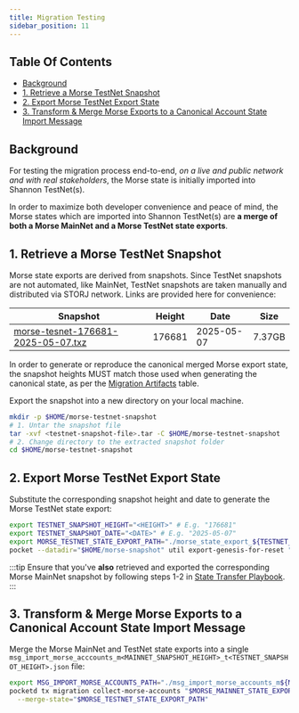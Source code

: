 ```yaml
---
title: Migration Testing
sidebar_position: 11
---
```


## Table Of Contents

- [Background](#background)
- [1. Retrieve a Morse TestNet Snapshot](#1-retrieve-a-morse-testnet-snapshot)
- [2. Export Morse TestNet Export State](#2-export-morse-testnet-export-state)
- [3. Transform & Merge Morse Exports to a Canonical Account State Import Message](#3-transform--merge-morse-exports-to-a-canonical-account-state-import-message)

## Background

For testing the migration process end-to-end, _on a live and public network and with real stakeholders_, the Morse state
is initially imported into Shannon TestNet(s).

In order to maximize both developer convenience and peace of mind, the Morse states which are imported into Shannon
TestNet(s) are **a merge of both a Morse MainNet and a Morse TestNet state exports**.

## 1. Retrieve a Morse TestNet Snapshot

Morse state exports are derived from snapshots. Since TestNet snapshots are not automated, like MainNet, TestNet snapshots are taken manually and distributed via STORJ network.
Links are provided here for convenience:

| Snapshot                                                                                                                                                      | Height | Date       | Size   | 
|---------------------------------------------------------------------------------------------------------------------------------------------------------------|--------|------------|--------|
| [morse-tesnet-176681-2025-05-07.txz](https://link.storjshare.io/raw/jwndx6se4o6tdwpeqhxm7imiam6a/pocket-network-snapshots/morse-tesnet-176681-2025-05-07.txz) | 176681 | 2025-05-07 | 7.37GB |

In order to generate or reproduce the canonical merged Morse export state, the snapshot heights MUST match those used when generating the canonical state, as per the [Migration Artifacts](https://github.com/pokt-network/poktroll/tree/main/tools/scripts/migration) table.

Export the snapshot into a new directory on your local machine.

```bash
mkdir -p $HOME/morse-testnet-snapshot
# 1. Untar the snapshot file
tar -xvf <testnet-snapshot-file>.tar -C $HOME/morse-testnet-snapshot
# 2. Change directory to the extracted snapshot folder
cd $HOME/morse-testnet-snapshot
```

## 2. Export Morse TestNet Export State

Substitute the corresponding snapshot height and date to generate the Morse TestNet state export:

```bash
export TESTNET_SNAPSHOT_HEIGHT="<HEIGHT>" # E.g. "176681"
export TESTNET_SNAPSHOT_DATE="<DATE>" # E.g. "2025-05-07"
export MORSE_TESTNET_STATE_EXPORT_PATH="./morse_state_export_${TESTNET_SNAPSHOT_HEIGHT}_${TESTNET_SNAPSHOT_DATE}.json"
pocket --datadir="$HOME/morse-snapshot" util export-genesis-for-reset "$TESTNET_SNAPSHOT_HEIGHT" pocket > "$MORSE_TESTNET_STATE_EXPORT_PATH"
```

:::tip
Ensure that you've **also** retrieved and exported the corresponding Morse MainNet snapshot by following steps 1-2
in [State Transfer Playbook](./4_state_transfer_playbook.md).
:::

## 3. Transform & Merge Morse Exports to a Canonical Account State Import Message

Merge the Morse MainNet and TestNet state exports into a single
`msg_import_morse_acccounts_m<MAINNET_SNAPSHOT_HEIGHT>_t<TESTNET_SNAPSHOT_HEIGHT>.json` file:

```bash
export MSG_IMPORT_MORSE_ACCOUNTS_PATH="./msg_import_morse_accounts_m${MAINNET_SNAPSHOT_HEIGHT}_t${TESTNET_SNAPSHOT_HEIGHT}.json"
pocketd tx migration collect-morse-accounts "$MORSE_MAINNET_STATE_EXPORT_PATH" "$MSG_IMPORT_MORSE_ACCOUNTS_PATH" \
  --merge-state="$MORSE_TESTNET_STATE_EXPORT_PATH"
```